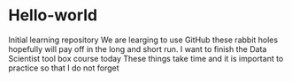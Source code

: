 # Hello-world
Initial learning repository
We are learging to use GitHub these rabbit holes hopefully will pay off in the long and short run. I want to finish the Data Scientist tool box course today
These things take time and it is important to practice so that I do not forget
